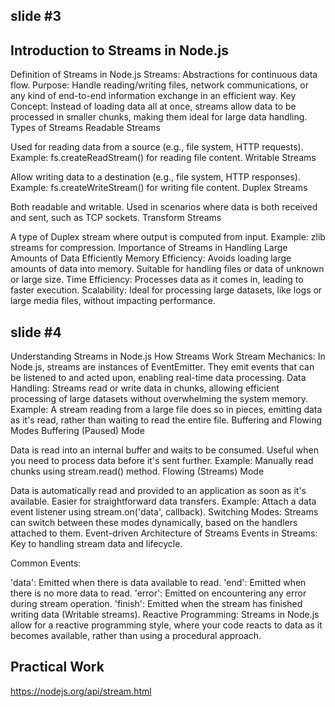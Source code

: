 ## slide #3 
 ## Introduction to Streams in Node.js

Definition of Streams in Node.js
Streams: Abstractions for continuous data flow.
Purpose: Handle reading/writing files, network communications, or any kind of end-to-end information exchange in an efficient way.
Key Concept: Instead of loading data all at once, streams allow data to be processed in smaller chunks, making them ideal for large data handling.
Types of Streams
Readable Streams

Used for reading data from a source (e.g., file system, HTTP requests).
Example: fs.createReadStream() for reading file content.
Writable Streams

Allow writing data to a destination (e.g., file system, HTTP responses).
Example: fs.createWriteStream() for writing file content.
Duplex Streams

Both readable and writable.
Used in scenarios where data is both received and sent, such as TCP sockets.
Transform Streams

A type of Duplex stream where output is computed from input.
Example: zlib streams for compression.
Importance of Streams in Handling Large Amounts of Data Efficiently
Memory Efficiency: Avoids loading large amounts of data into memory. Suitable for handling files or data of unknown or large size.
Time Efficiency: Processes data as it comes in, leading to faster execution.
Scalability: Ideal for processing large datasets, like logs or large media files, without impacting performance. 


## slide #4
Understanding Streams in Node.js
How Streams Work
Stream Mechanics: In Node.js, streams are instances of EventEmitter. They emit events that can be listened to and acted upon, enabling real-time data processing.
Data Handling: Streams read or write data in chunks, allowing efficient processing of large datasets without overwhelming the system memory.
Example: A stream reading from a large file does so in pieces, emitting data as it's read, rather than waiting to read the entire file.
Buffering and Flowing Modes
Buffering (Paused) Mode

Data is read into an internal buffer and waits to be consumed.
Useful when you need to process data before it's sent further.
Example: Manually read chunks using stream.read() method.
Flowing (Streams) Mode

Data is automatically read and provided to an application as soon as it's available.
Easier for straightforward data transfers.
Example: Attach a data event listener using stream.on('data', callback).
Switching Modes: Streams can switch between these modes dynamically, based on the handlers attached to them.
Event-driven Architecture of Streams
Events in Streams: Key to handling stream data and lifecycle.

Common Events:

'data': Emitted when there is data available to read.
'end': Emitted when there is no more data to read.
'error': Emitted on encountering any error during stream operation.
'finish': Emitted when the stream has finished writing data (Writable streams).
Reactive Programming: Streams in Node.js allow for a reactive programming style, where your code reacts to data as it becomes available, rather than using a procedural approach. 

## Practical Work 


https://nodejs.org/api/stream.html
